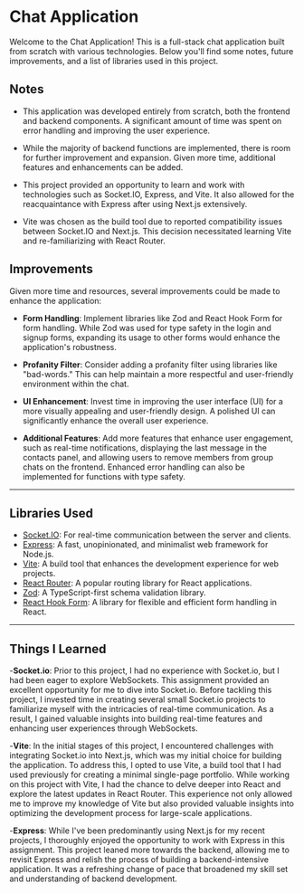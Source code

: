 # Chat Application

Welcome to the Chat Application! This is a full-stack chat application built from scratch with various technologies. Below you'll find some notes, future improvements, and a list of libraries used in this project.

## Notes

- This application was developed entirely from scratch, both the frontend and backend components. A significant amount of time was spent on error handling and improving the user experience.

- While the majority of backend functions are implemented, there is room for further improvement and expansion. Given more time, additional features and enhancements can be added.

- This project provided an opportunity to learn and work with technologies such as Socket.IO, Express, and Vite. It also allowed for the reacquaintance with Express after using Next.js extensively.

- Vite was chosen as the build tool due to reported compatibility issues between Socket.IO and Next.js. This decision necessitated learning Vite and re-familiarizing with React Router.

## Improvements

Given more time and resources, several improvements could be made to enhance the application:

- **Form Handling**: Implement libraries like Zod and React Hook Form for form handling. While Zod was used for type safety in the login and signup forms, expanding its usage to other forms would enhance the application's robustness.

- **Profanity Filter**: Consider adding a profanity filter using libraries like "bad-words." This can help maintain a more respectful and user-friendly environment within the chat.

- **UI Enhancement**: Invest time in improving the user interface (UI) for a more visually appealing and user-friendly design. A polished UI can significantly enhance the overall user experience.

- **Additional Features**: Add more features that enhance user engagement, such as real-time notifications, displaying the last message in the contacts panel, and allowing users to remove members from group chats on the frontend. Enhanced error handling can also be implemented for functions with type safety.

---

## Libraries Used

- [Socket.IO](https://socket.io/): For real-time communication between the server and clients.
- [Express](https://expressjs.com/): A fast, unopinionated, and minimalist web framework for Node.js.
- [Vite](https://vitejs.dev/): A build tool that enhances the development experience for web projects.
- [React Router](https://reactrouter.com/): A popular routing library for React applications.
- [Zod](https://github.com/colinhacks/zod): A TypeScript-first schema validation library.
- [React Hook Form](https://react-hook-form.com/): A library for flexible and efficient form handling in React.

---

## Things I Learned

-**Socket.io**: Prior to this project, I had no experience with Socket.io, but I had been eager to explore WebSockets. This assignment provided an excellent opportunity for me to dive into Socket.io. Before tackling this project, I invested time in creating several small Socket.io projects to familiarize myself with the intricacies of real-time communication. As a result, I gained valuable insights into building real-time features and enhancing user experiences through WebSockets.

-**Vite**: In the initial stages of this project, I encountered challenges with integrating Socket.io into Next.js, which was my initial choice for building the application. To address this, I opted to use Vite, a build tool that I had used previously for creating a minimal single-page portfolio. While working on this project with Vite, I had the chance to delve deeper into React and explore the latest updates in React Router. This experience not only allowed me to improve my knowledge of Vite but also provided valuable insights into optimizing the development process for large-scale applications.

-**Express**: While I've been predominantly using Next.js for my recent projects, I thoroughly enjoyed the opportunity to work with Express in this assignment. This project leaned more towards the backend, allowing me to revisit Express and relish the process of building a backend-intensive application. It was a refreshing change of pace that broadened my skill set and understanding of backend development.
